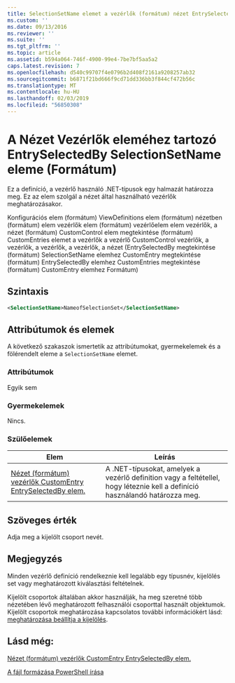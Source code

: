 ```yaml
---
title: SelectionSetName elemet a vezérlők (formátum) nézet EntrySelectedBy |} A Microsoft Docs
ms.custom: ''
ms.date: 09/13/2016
ms.reviewer: ''
ms.suite: ''
ms.tgt_pltfrm: ''
ms.topic: article
ms.assetid: b594a064-746f-4900-99e4-7be7bf5aa5a2
caps.latest.revision: 7
ms.openlocfilehash: d540c99707f4e0796b2d408f2161a9208257ab32
ms.sourcegitcommit: b6871f21bd666f9cd71dd336bb3f844cf472b56c
ms.translationtype: MT
ms.contentlocale: hu-HU
ms.lasthandoff: 02/03/2019
ms.locfileid: "56850308"
---
```

# <a name="selectionsetname-element-for-entryselectedby-for-controls-for-view-format"></a>A Nézet Vezérlők eleméhez tartozó EntrySelectedBy SelectionSetName eleme (Formátum)

Ez a definíció, a vezérlő használó .NET-típusok egy halmazát határozza meg. Ez az elem szolgál a nézet által használható vezérlők meghatározásakor.

Konfigurációs elem (formátum) ViewDefinitions elem (formátum) nézetben (formátum) elem vezérlők elem (formátum) vezérlőelem elem vezérlők, a nézet (formátum) CustomControl elem megtekintése (formátum) CustomEntries elemet a vezérlők a vezérlő CustomControl vezérlők, a vezérlők, a vezérlők, a vezérlők, a nézet (EntrySelectedBy megtekintése (formátum) SelectionSetName elemhez CustomEntry megtekintése (formátum) EntrySelectedBy elemhez CustomEntries megtekintése (formátum) CustomEntry elemhez Formátum)

## <a name="syntax"></a>Szintaxis

```xml
<SelectionSetName>NameofSelectionSet</SelectionSetName>

```

## <a name="attributes-and-elements"></a>Attribútumok és elemek

A következő szakaszok ismertetik az attribútumokat, gyermekelemek és a fölérendelt eleme a `SelectionSetName` elemet.

### <a name="attributes"></a>Attribútumok

Egyik sem

### <a name="child-elements"></a>Gyermekelemek

Nincs.

### <a name="parent-elements"></a>Szülőelemek

|Elem|Leírás|
|-------------|-----------------|
|[Nézet (formátum) vezérlők CustomEntry EntrySelectedBy elem.](./entryselectedby-element-for-customentry-for-controls-for-view-format.md)|A .NET-típusokat, amelyek a vezérlő definition vagy a feltétellel, hogy léteznie kell a definíció használandó határozza meg.|

## <a name="text-value"></a>Szöveges érték

Adja meg a kijelölt csoport nevét.

## <a name="remarks"></a>Megjegyzés

Minden vezérlő definíció rendelkeznie kell legalább egy típusnév, kijelölés set vagy meghatározott kiválasztási feltételnek.

Kijelölt csoportok általában akkor használják, ha meg szeretné több nézetében lévő meghatározott felhasználói csoporttal használt objektumok. Kijelölt csoportok meghatározása kapcsolatos további információkért lásd: [meghatározása beállítja a kijelölés](./defining-selection-sets.md).

## <a name="see-also"></a>Lásd még:

[Nézet (formátum) vezérlők CustomEntry EntrySelectedBy elem.](./entryselectedby-element-for-customentry-for-controls-for-view-format.md)

[A fájl formázása PowerShell írása](./writing-a-powershell-formatting-file.md)
